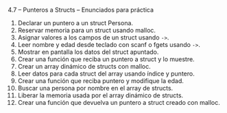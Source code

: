4.7 – Punteros a Structs – Enunciados para práctica

1. Declarar un puntero a un struct Persona.
2. Reservar memoria para un struct usando malloc.
3. Asignar valores a los campos de un struct usando `->`.
4. Leer nombre y edad desde teclado con scanf o fgets usando `->`.
5. Mostrar en pantalla los datos del struct apuntado.
6. Crear una función que reciba un puntero a struct y lo muestre.
7. Crear un array dinámico de structs con malloc.
8. Leer datos para cada struct del array usando índice y puntero.
9. Crear una función que reciba puntero y modifique la edad.
10. Buscar una persona por nombre en el array de structs.
11. Liberar la memoria usada por el array dinámico de structs.
12. Crear una función que devuelva un puntero a struct creado con malloc.

